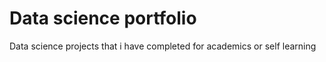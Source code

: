 # Data science portfolio
Data science projects that i have completed for academics or self learning
